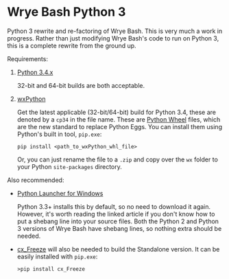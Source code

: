 Wrye Bash Python 3
==================
Python 3 rewrite and re-factoring of Wrye Bash.  This is very much a work in progress.  Rather than just modifying Wrye Bash's code to run on Python 3, this is a complete rewrite from the ground up.

Requirements:

1. [Python 3.4.x](https://www.python.org/download/releases/3.4.1/ "Python 3.4.1 download page")

   32-bit and 64-bit builds are both acceptable.
2. [wxPython](http://wxpython.org/Phoenix/snapshot-builds/ "wxPython build page")

   Get the latest applicable (32-bit/64-bit) build for Python 3.4, these are denoted by a `cp34` in the file name.  These are [Python Wheel](http://pythonwheels.com/ "Python Wheels") files, which are the new standard to replace Python Eggs.  You can install them using Python's built in tool, `pip.exe`:

   `pip install <path_to_wxPython_whl_file>`

   Or, you can just rename the file to a `.zip` and copy over the `wx` folder to your Python `site-packages` directory.

Also recommended:

* [Python Launcher for Windows](http://blog.python.org/2011/07/python-launcher-for-windows_11.html "Python Launcher for Windows")

  Python 3.3+ installs this by default, so no need to download it again.  However, it's worth reading the linked article if you don't know how to put a shebang line into your source files.  Both the Python 2 and Python 3 versions of Wrye Bash have shebang lines, so nothing extra should be needed.

* [cx_Freeze](http://cx-freeze.sourceforge.net/ "cx_Freeze Sourceforge page") will also be needed to build the Standalone version.  It can be easily installed with `pip.exe`:

   `>pip install cx_Freeze`

